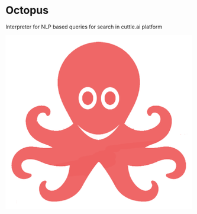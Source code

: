 # Octopus
Interpreter for NLP based queries for search in cuttle.ai platform

![Octopus Logo](https://raw.githubusercontent.com/cuttle-ai/Logo/master/Octopus/Logo.png)